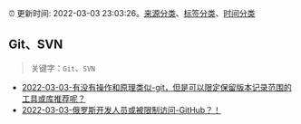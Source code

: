 :alarm_clock: 更新时间: 2022-03-03 23:03:26。[来源分类](../README.md)、[标签分类](../TAGS.md)、[时间分类](../TIMELINE.md)

## Git、SVN


> 关键字：`Git`、`SVN`



- [2022-03-03-有没有操作和原理类似-git，但是可以限定保留版本记录范围的工具或库推荐呢？](https://www.v2ex.com/t/837830) 
- [2022-03-03-俄罗斯开发人员或被限制访问-GitHub？！](https://toutiao.io/k/d00vtoz) 